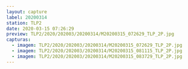 ```yaml
---
layout: capture
label: 20200314
station: TLP2
date: 2020-03-15 07:26:29
preview: TLP2/2020/202003/20200314/M20200315_072629_TLP_2P.jpg
capturas:
  - imagem: TLP2/2020/202003/20200314/M20200315_072629_TLP_2P.jpg
  - imagem: TLP2/2020/202003/20200314/M20200315_081115_TLP_2P.jpg
  - imagem: TLP2/2020/202003/20200314/M20200315_083729_TLP_2P.jpg
---
```

